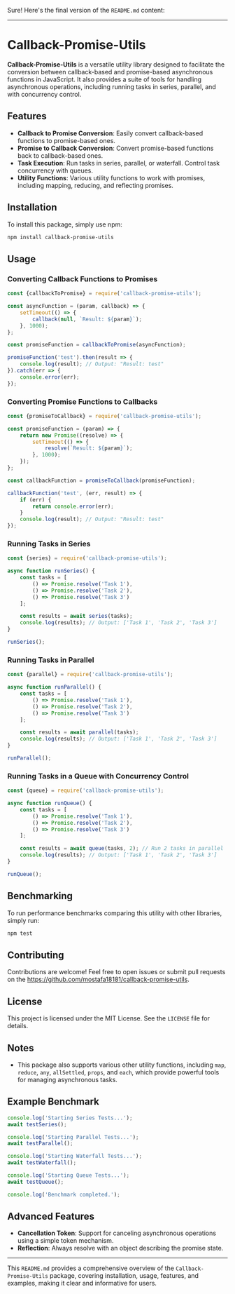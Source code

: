 Sure! Here's the final version of the `README.md` content:

---

# Callback-Promise-Utils

**Callback-Promise-Utils** is a versatile utility library designed to facilitate the conversion between callback-based
and promise-based asynchronous functions in JavaScript. It also provides a suite of tools for handling asynchronous
operations, including running tasks in series, parallel, and with concurrency control.

## Features

- **Callback to Promise Conversion**: Easily convert callback-based functions to promise-based ones.
- **Promise to Callback Conversion**: Convert promise-based functions back to callback-based ones.
- **Task Execution**: Run tasks in series, parallel, or waterfall. Control task concurrency with queues.
- **Utility Functions**: Various utility functions to work with promises, including mapping, reducing, and reflecting
  promises.

## Installation

To install this package, simply use npm:

```bash
npm install callback-promise-utils
```

## Usage

### Converting Callback Functions to Promises

```javascript
const {callbackToPromise} = require('callback-promise-utils');

const asyncFunction = (param, callback) => {
    setTimeout(() => {
        callback(null, `Result: ${param}`);
    }, 1000);
};

const promiseFunction = callbackToPromise(asyncFunction);

promiseFunction('test').then(result => {
    console.log(result); // Output: "Result: test"
}).catch(err => {
    console.error(err);
});
```

### Converting Promise Functions to Callbacks

```javascript
const {promiseToCallback} = require('callback-promise-utils');

const promiseFunction = (param) => {
    return new Promise((resolve) => {
        setTimeout(() => {
            resolve(`Result: ${param}`);
        }, 1000);
    });
};

const callbackFunction = promiseToCallback(promiseFunction);

callbackFunction('test', (err, result) => {
    if (err) {
        return console.error(err);
    }
    console.log(result); // Output: "Result: test"
});
```

### Running Tasks in Series

```javascript
const {series} = require('callback-promise-utils');

async function runSeries() {
    const tasks = [
        () => Promise.resolve('Task 1'),
        () => Promise.resolve('Task 2'),
        () => Promise.resolve('Task 3')
    ];

    const results = await series(tasks);
    console.log(results); // Output: ['Task 1', 'Task 2', 'Task 3']
}

runSeries();
```

### Running Tasks in Parallel

```javascript
const {parallel} = require('callback-promise-utils');

async function runParallel() {
    const tasks = [
        () => Promise.resolve('Task 1'),
        () => Promise.resolve('Task 2'),
        () => Promise.resolve('Task 3')
    ];

    const results = await parallel(tasks);
    console.log(results); // Output: ['Task 1', 'Task 2', 'Task 3']
}

runParallel();
```

### Running Tasks in a Queue with Concurrency Control

```javascript
const {queue} = require('callback-promise-utils');

async function runQueue() {
    const tasks = [
        () => Promise.resolve('Task 1'),
        () => Promise.resolve('Task 2'),
        () => Promise.resolve('Task 3')
    ];

    const results = await queue(tasks, 2); // Run 2 tasks in parallel
    console.log(results); // Output: ['Task 1', 'Task 2', 'Task 3']
}

runQueue();
```

## Benchmarking

To run performance benchmarks comparing this utility with other libraries, simply run:

```bash
npm test
```

## Contributing

Contributions are welcome! Feel free to open issues or submit pull requests on
the https://github.com/mostafa18181/callback-promise-utils.

## License

This project is licensed under the MIT License. See the `LICENSE` file for details.

## Notes

- This package also supports various other utility functions, including `map`, `reduce`, `any`, `allSettled`, `props`,
  and `each`, which provide powerful tools for managing asynchronous tasks.

## Example Benchmark

```javascript
console.log('Starting Series Tests...');
await testSeries();

console.log('Starting Parallel Tests...');
await testParallel();

console.log('Starting Waterfall Tests...');
await testWaterfall();

console.log('Starting Queue Tests...');
await testQueue();

console.log('Benchmark completed.');
```

## Advanced Features

- **Cancellation Token**: Support for canceling asynchronous operations using a simple token mechanism.
- **Reflection**: Always resolve with an object describing the promise state.

---

This `README.md` provides a comprehensive overview of the `Callback-Promise-Utils` package, covering installation,
usage, features, and examples, making it clear and informative for users.